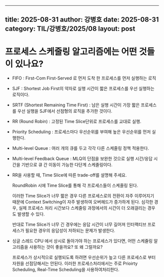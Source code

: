  ---
 title: 2025-08-31
 author: 강병호
 date: 2025-08-31
 category: TIL/강병호/2025/08
 layout: post
 ---


# **프로세스 스케줄링 알고리즘에는 어떤 것들이 있나요?**

- FIFO : First-Com First-Served 로 먼저 도착 한 프로세스를 먼저 실행하는 로직
- SJF  : Shortest Job First의 약자로 실행 시간이 짧은 프로세스를 우선 실행하는 로직이다.
- SRTF (Shortest Remaining Time First) : 남은 실행 시간이 가장 짧은 프로세스를 우선 실행을 SJF에서 선점형의 로직을 추가한 것이다.
- RR (Round Robin) : 고정된 Time Slice단위로 프로세스를 교대로 실행.
- Priority Scheduling : 프로세스마다 우선순위를 부여해 높은 우선순위를 먼저 실행한다.
- Multi-level Queue : 여러 개의 큐를 두고 각각 다른 스케줄링 정책 적용한다.
- Multi-level Feedback Queue : MLQ의 단점을 보완한 것으로 실행 시간/응답 시간을 기반으로 큐 간 이동이 가능한 다단계 스케줄링이다.
- RR을 사용할 때, Time Slice에 따른 trade-off를 설명해 주세요.
    
    RoundRobin 시에 Time Slice를 통해 각 프로세스들이 스케줄링 된다.
    
    이러한 Time Slice가 너무 짧은 경우 다른 프로세스로의 전환이 자주 이루어지기 때문에 Context Switching이 자주 발생하여 오버헤드가 증가하게 된다. 심각한 경우, 실제 프로세스 처리 시간보다 스케줄링 과정에서의 시간이 더 오래걸리는 경우도 발생할 수 있다.
    
    반대로 Time Slice가 너무 긴 경우에는 응답 시간이 너무 길어져 인터랙티브 프로세스가 필요한 경우의 응답성이 저하되는 문제가 발생한다.
    
- 싱글 스레드 CPU 에서 상시로 돌아가야 하는 프로세스가 있다면, 어떤 스케쥴링 알고리즘을 사용하는 것이 좋을까요? 또 왜 그럴까요?
    
    프로세스가 상시적으로 실행되도록 하려면 우선순위가 높고 다른 프로세스로 부터 자원을 선점당해서는 안된다. 이러한 프로세스처리에서는 주로 Prioirty Scheduling, Real-Time Scheduling을 사용하여처리한다.
